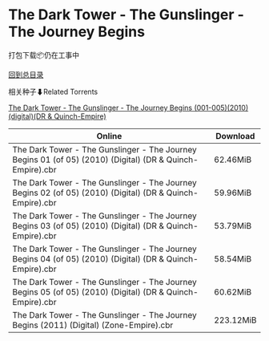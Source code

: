 # The Dark Tower - The Gunslinger - The Journey Begins

打包下载📦仍在工事中

[回到总目录](/Catalogs.md)







相关种子⬇Related Torrents

[The Dark Tower - The Gunslinger - The Journey Begins (001-005)(2010)(digital)(DR & Quinch-Empire)](https://github.com/alicewish/markdown/blob/master/torrent/The-Dark-Tower---The-Gunslinger---The-Journey-Begins--001-005--2010--digital--DR---Quinch-Empire.md)

Online | Download
--- | ---
The Dark Tower - The Gunslinger - The Journey Begins 01 (of 05) (2010) (Digital) (DR & Quinch-Empire).cbr | 62.46MiB
The Dark Tower - The Gunslinger - The Journey Begins 02 (of 05) (2010) (Digital) (DR & Quinch-Empire).cbr | 59.96MiB
The Dark Tower - The Gunslinger - The Journey Begins 03 (of 05) (2010) (Digital) (DR & Quinch-Empire).cbr | 53.79MiB
The Dark Tower - The Gunslinger - The Journey Begins 04 (of 05) (2010) (Digital) (DR & Quinch-Empire).cbr | 58.54MiB
The Dark Tower - The Gunslinger - The Journey Begins 05 (of 05) (2010) (Digital) (DR & Quinch-Empire).cbr | 60.62MiB
The Dark Tower - The Gunslinger - The Journey Begins (2011) (Digital) (Zone-Empire).cbr | 223.12MiB